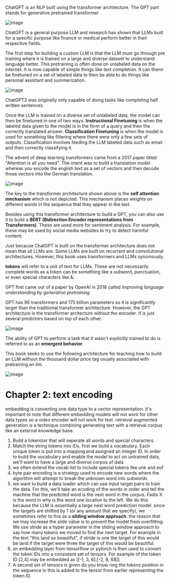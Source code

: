 ChatGPT is an NLP built using the transformer architecture. The GPT part stands for generative pretrained transformer

![image](https://github.com/user-attachments/assets/f05f7ff3-faf6-46f7-b4a9-afebb79be548)

ChatGPT is a general purpose LLM and research has shown that LLMs built for a specific purpose like finance or medical perform better in their respective fields.

The first step for building a custom LLM is that the LLM must go through pre training where it is trained on a large and diverse dataset to understand language better. This pretraining is often done on unlabeled data on the internet. It is now capable of simple things like text completion. It can thenn be finetuned on a set of labeled data to then be able to do things like personal assistant and summerization.

![image](https://github.com/user-attachments/assets/62786a0f-7b69-4274-a4ff-2b8c96dad73e)

ChatGPT3 was originally only capable of doing tasks like completing half written sentences.

Once the LLM is trained on a diverse set of unlabeled data, the model can then be finetuned in one of two ways. **Instructional Finetuning** is when the labeled data given to the model is in the form of a query and then the correctly translated answer. **Classification Finetuning** is when the model is used for something like filtering where there were only a few sets of outputs. Classification involves feeding the LLM labeled data such as email and then correctly classifying it.

The advent of deep learning transformers came from a 2017 paper titled "Attention is all you need". The intent was to build a translation model whereas you encode the english text as a set of vectors and then decode those vectors into the German translation.

![image](https://github.com/user-attachments/assets/8146385e-5aa8-418e-b878-f01282be21d2)

The key to the transformer architecture shown above is the **self attention mechanism** which is not depicted. This mechanism places weights  on different words in the sequence that they appear in the text. 

Besides using this transformer architecture to build a GPT, you can also use it to build a **BERT (Bidirection Encoder representations from Transformers)**. These are used more for sentiment analysis. For example, these may be used by social media websites to try to detect harmful content.

Just because ChatGPT is built on the transformer architecture does not mean that all LLMs are. Some LLMs are built on recurrent and convolutional architectures. However, this book uses transformers and LLMs synomously.

**tokens** will refer to a unit of text for LLMs. These are not necessarily complete words as a token can be something like a subword, punctuation, or even special characters like &. 

GPT first came out of a paper by OpenAI in 2018 called *Improving language understanding by generative pretraining*

GPT has 96 transformers and 175 billion parameters so it is significantly larger than the traditional transformer architecture. However, the GPT architecture is the transformer arcitecture without the encoder. It is just several predictors based on top of each other.

![image](https://github.com/user-attachments/assets/a7d11ce0-49f7-43f6-b9c8-f32ccb5d48b0)

The ability of GPT to perform a task that it wasn't explicitly trained to do is referred to as an **emergent behavior**.

This book seeks to use the following architecture for teaching how to build an LLM without the thousand dollar price tag usually associated with pretraining an llm.

![image](https://github.com/user-attachments/assets/258bb856-1048-43e3-98ba-81ec0ecd6a59)

# Chapter 2: text encoding 

embedding is converting one data type to a vector representation. It's important to note that different embedding models will not work for other data types so a video encoder will not work for text.
retreival augmented generation is a technique combining generating text with a retrieval corpus like an external knowledge base.

1. Build a tokenizer that will seperate all words and special characters
2. Match the string tokens into IDs. first we build a vocabulary. Each unique token is put into a mapping and assigned an integer ID. In order to build the vocabulary and enable the model to act on untrained data, we'll want to have a large and diverse corpus of data
3. we often extend the vocab list to include special tokens like unk and eof
4. byte pair encoding is a strategy used to encode new words where the algorithm will attempt to break the unknown word into subwords
5. we want to build a data loader which can use input target pairs to train the data. For this, we'll take an ecoding of the words in order and tell the machine that the predicted word is the next word in the corpus. Fadis X is the word in why is the word one location to the left. We do this because the LLM is essentially a large next word prediction model. since the targets are shifted by 1 (or any amount that we specify), we sometimes refer to this as a **sliding window approach**. the reason that we may increase the slide value is to prevent the model from overfitting. We use stride as a hyper parameter in the sliding window approach to say how many tokens we moved to find the next target. For example in the text "this land so beautiful", if stride is one the target of this would be land if the target were three the target of this would be beautiful.
6. an embedding layer from tensorflow or pytorch is then used to convert the token IDs into a consistent set of tensors. For example of the token ID [2,4] may be embedded as [[-1, 3, 6],[-2, 9, 68]].
7. A second set of tensors is given do you know ring the tokens position in the sequence in this is added to the tensor from earlier representing the token ID.

